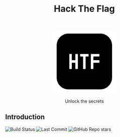 <h1 align="center"> Hack The Flag </h1> 
<br>
<p align="center">
  <a href="https://hacktheflag.net/">
    <img alt="GitPoint" title="GitPoint" src="/img/HTF-bold-320-sh-lg.png" width="200">
  </a>
</p>

<p align="center">
  Unlock the secrets
</p>


## Introduction

![Build Status](https://img.shields.io/github/workflow/status/Hack-The-Flag/HTF?style=flat-square)
![Last Commit](https://img.shields.io/github/last-commit/Hack-The-Flag/HTF?style=flat-square)
![GitHub Repo stars](https://img.shields.io/github/stars/Hack-The-Flag/HTF?style=flat-square)

